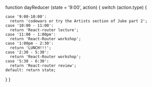 function dayReducer (state = '9:00', action) {
  switch (action.type)  {

    case '9:00-10:00':
      return 'codewars or try the Artists section of Juke part 2';
    case '10:00 - 11:00':
      return 'React-router lecture';
    case '11:00 - 1:00pm':
      return 'React-Router workshop';
    case '1:00pm - 2:30':
      return 'LUNCH!!!';
    case '2:30 - 5:30':
      return 'React-Router workshop';
    case '5:30 - 6:30':
      return 'React-router review';
    default: return state;
  }
}